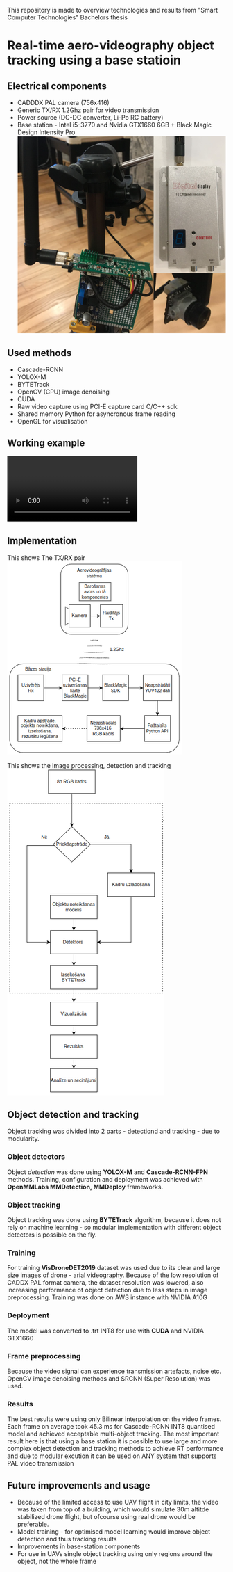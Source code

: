 This repository is made to overview technologies and results from "Smart Computer Technologies" Bachelors thesis

# Real-time aero-videography object tracking using a base statioin

## Electrical components
* CADDDX PAL camera (756x416)
* Generic TX/RX 1.2Ghz pair for video transmission
* Power source (DC-DC converter, Li-Po RC battery)
* Base station - Intel i5-3770 and Nvidia GTX1660 6GB + Black Magic Design Intensity Pro
![alt text](img/image.png)
## Used methods
* Cascade-RCNN
* YOLOX-M
* BYTETrack
* OpenCV (CPU) image denoising
* CUDA
* Raw video capture using PCI-E capture card C/C++ sdk
* Shared memory Python for asyncronous frame reading
* OpenGL for visualisation
## Working example
<video controls src="img/rt_tracking.mp4" title="Title"></video>
## Implementation
This shows The TX/RX pair 
![alt text](img/image-1.png)

This shows the image processing, detection and tracking
![alt text](img/image-2.png)
## Object detection and tracking
Object tracking was divided into 2 parts - detectiond and tracking - due to modularity.
### Object detectors
 Object *detection* was done using **YOLOX-M** and **Cascade-RCNN-FPN** methods. Training, configuration and deployment was achieved with **OpenMMLabs MMDetection, MMDeploy** frameworks. 
### Object tracking 
Object tracking was done using **BYTETrack** algorithm, because it does not rely on machine learning - so modular implementation with different object detectors is possible on the fly. 
### Training 
For training **VisDroneDET2019** dataset was used due to its clear and large size images of drone - arial videography. Because of the low resolution of CADDX PAL format camera, the dataset resolution was lowered, also increasing performance of object detection due to less steps in image preprocessing. Training was done on AWS instance with NVIDIA A10G
### Deployment
The model was converted to .trt INT8 for use with **CUDA** and NVIDIA GTX1660
### Frame preprocessing
Because the video signal can experience transmission artefacts, noise etc. OpenCV image denoising methods and SRCNN (Super Resolution) was used.
### Results
The best results were using only Bilinear interpolation on the video frames. Each frame on average took 45.3 ms for Cascade-RCNN INT8 quantised model and achieved acceptable multi-object tracking. 
The most important result here is that using a base station it is possible to use large and more complex object detection and tracking methods to achieve RT performance and due to modular excution it can be used on ANY system that supports PAL video transmission

## Future improvements and usage
* Because of the limited access to use UAV flight in city limits, the video was taken from top of a building, which would simulate 30m altitde stabilized drone flight, but ofcourse using real drone would be preferable. 
* Model training - for optimised model learning would improve object detection and thus tracking results
* Improvements in base-station components
* For use in UAVs single object tracking using only regions around the object, not the whole frame